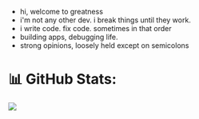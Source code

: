 
-  hi, welcome to greatness<br>
-  i'm not any other dev. i break things until they work.
-  i write code. fix code. sometimes in that order <br>
-  building apps, debugging life.
-  strong opinions, loosely held except on semicolons

# 📊 GitHub Stats:
![](https://github-readme-stats.vercel.app/api/top-langs/?username=juliotamex&theme=dark&hide_border=false&include_all_commits=true&count_private=true&layout=compact)
